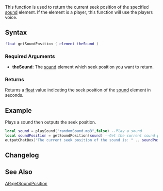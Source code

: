 This function is used to return the current seek position of the specified [sound](/sound.md "wikilink") element. If the element is a player, this function will use the players voice.

Syntax
------

``` lua
float getSoundPosition ( element theSound )
```

### Required Arguments

-   **theSound:** The [sound](/sound.md "wikilink") element which seek position you want to return.

### Returns

Returns a [float](/float.md "wikilink") value indicating the seek position of the [sound](/sound.md "wikilink") element in seconds.

Example
-------

Plays a sound then outputs the seek position.

``` lua
local sound = playSound("randomSound.mp3",false) --Play a sound
local soundPosition = getSoundPosition(sound) --Get the current sound position
outputChatBox("The current seek position of the sound is: " .. soundPosition .. ".")
```

Changelog
---------

See Also
--------

[AR:getSoundPosition](/AR:getSoundPosition.md "wikilink")
